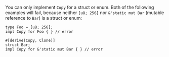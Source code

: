You can only implement `Copy` for a struct or enum. Both of the following
examples will fail, because neither `[u8; 256]` nor `&'static mut Bar`
(mutable reference to `Bar`) is a struct or enum:

```compile_fail,E0206
type Foo = [u8; 256];
impl Copy for Foo { } // error

#[derive(Copy, Clone)]
struct Bar;
impl Copy for &'static mut Bar { } // error
```
